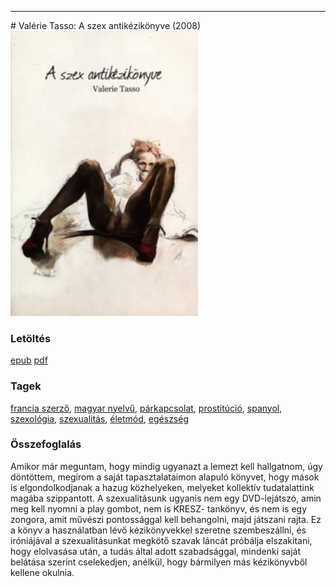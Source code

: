 <hr/>
# <a name="id_907">Valérie Tasso: A szex antikézikönyve (2008)</a>
<img src="https://github.com/BercziSandor/calibre_lib/raw/main/main/Valerie%20Tasso/A%20szex%20antikezikonyve%20%28907%29/cover.jpg" alt="cover" width="300"/>

### Letöltés
[epub](https://github.com/BercziSandor/calibre_lib/raw/main/main/Valerie%20Tasso/A%20szex%20antikezikonyve%20%28907%29/A%20szex%20antikezikonyve%20-%20Valerie%20Tasso.epub) 
 [pdf](https://github.com/BercziSandor/calibre_lib/raw/main/main/Valerie%20Tasso/A%20szex%20antikezikonyve%20%28907%29/A%20szex%20antikezikonyve%20-%20Valerie%20Tasso.pdf)

### Tagek
[francia szerző](https://github.com/berczisandor/calibre_lib/blob/main/main/_tags/francia%20szerz%c5%91.md), [magyar nyelvű](https://github.com/berczisandor/calibre_lib/blob/main/main/_tags/magyar%20nyelv%c5%b1.md), [párkapcsolat](https://github.com/berczisandor/calibre_lib/blob/main/main/_tags/p%c3%a1rkapcsolat.md), [prostitúció](https://github.com/berczisandor/calibre_lib/blob/main/main/_tags/prostit%c3%baci%c3%b3.md), [spanyol](https://github.com/berczisandor/calibre_lib/blob/main/main/_tags/spanyol.md), [szexológia](https://github.com/berczisandor/calibre_lib/blob/main/main/_tags/szexol%c3%b3gia.md), [szexualitás](https://github.com/berczisandor/calibre_lib/blob/main/main/_tags/szexualit%c3%a1s.md), [életmód](https://github.com/berczisandor/calibre_lib/blob/main/main/_tags/%c3%a9letm%c3%b3d.md), [egészség](https://github.com/berczisandor/calibre_lib/blob/main/main/_tags/eg%c3%a9szs%c3%a9g.md)

### Összefoglalás
<div>
<p>Amikor már meguntam, hogy mindig ugyanazt a lemezt kell hallgatnom, úgy döntöttem, megírom a saját tapasztalataimon alapuló könyvet, hogy mások is elgondolkodjanak a hazug közhelyeken, melyeket kollektív tudatalattink magába szippantott. A szexualitásunk ugyanis nem egy DVD-lejátszó, amin meg kell nyomni a play gombot, nem is KRESZ- tankönyv, és nem is egy zongora, amit művészi pontossággal kell behangolni, majd játszani rajta. Ez a könyv a használatban lévő kézikönyvekkel szeretne szembeszállni, és iróniájával a szexualitásunkat megkötő szavak láncát próbálja elszakítani, hogy elolvasása után, a tudás által adott szabadsággal, mindenki saját belátása szerint cselekedjen, anélkül, hogy bármilyen más kézikönyvből kellene okulnia.</p></div>


